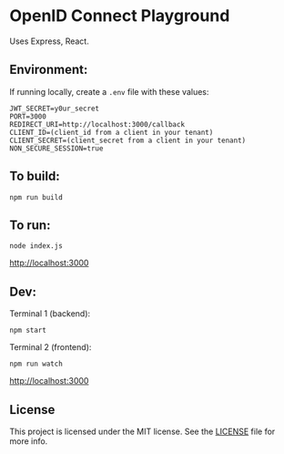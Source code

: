 # OpenID Connect Playground

Uses Express, React.

## Environment:

If running locally, create a `.env` file with these values:
```
JWT_SECRET=y0ur_secret
PORT=3000
REDIRECT_URI=http://localhost:3000/callback
CLIENT_ID=(client_id from a client in your tenant)
CLIENT_SECRET=(client_secret from a client in your tenant)
NON_SECURE_SESSION=true
```

## To build:

```
npm run build
```

## To run:

```
node index.js
```

[http://localhost:3000](http://localhost:3000)

## Dev:

Terminal 1 (backend):
```
npm start
```

Terminal 2 (frontend):
```
npm run watch
```

[http://localhost:3000](http://localhost:3000)

## License

This project is licensed under the MIT license. See the [LICENSE](LICENSE) file for more info.
